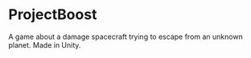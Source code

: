 # ProjectBoost
A game about a damage spacecraft trying to escape from an unknown planet. Made in Unity.
